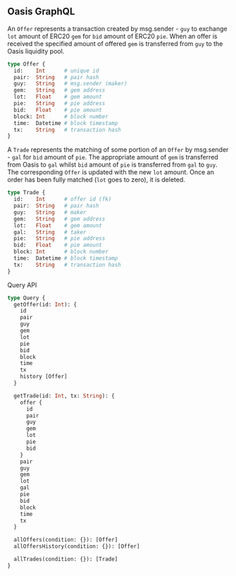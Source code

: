 ## Oasis GraphQL

An `Offer` represents a transaction created by msg.sender - `guy` to exchange
`lot` amount of ERC20 `gem` for `bid` amount of ERC20 `pie`. When an offer is
received the specified amount of offered `gem` is transferred from `guy` to the
Oasis liquidity pool.

```graphql
type Offer {
  id:    Int      # unique id
  pair:  String   # pair hash
  guy:   String   # msg.sender (maker)
  gem:   String   # gem address
  lot:   Float    # gem amount
  pie:   String   # pie address
  bid:   Float    # pie amount
  block: Int      # block number
  time:  Datetime # block timestamp
  tx:    String   # transaction hash
}
```

A `Trade` represents the matching of some portion of an `Offer` by msg.sender -
`gal` for `bid` amount of `pie`. The appropriate amount of `gem` is transferred
from Oasis to `gal` whilst `bid` amount of `pie` is transferred from `gal` to
`guy`.  The corresponding `Offer` is updated with the new `lot` amount. Once an
order has been fully matched (`lot` goes to zero), it is deleted.

```graphql
type Trade {
  id:    Int      # offer id (fk)
  pair:  String   # pair hash
  guy:   String   # maker
  gem:   String   # gem address
  lot:   Float    # gem amount
  gal:   String   # taker
  pie:   String   # pie address
  bid:   Float    # pie amount
  block: Int      # block number
  time:  Datetime # block timestamp
  tx:    String   # transaction hash
}
```

Query API

```graphql
type Query {
  getOffer(id: Int): {
    id
    pair
    guy
    gem
    lot
    pie
    bid
    block
    time
    tx
    history [Offer]
  }

  getTrade(id: Int, tx: String): {
    offer {
      id
      pair
      guy
      gem
      lot
      pie
      bid
    }
    pair
    guy
    gem
    lot
    gal
    pie
    bid
    block
    time
    tx
  }

  allOffers(condition: {}): [Offer]
  allOffersHistory(condition: {}): [Offer]

  allTrades(condition: {}): [Trade]
}
```
